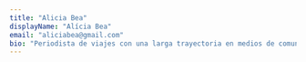 ```yaml
---
title: "Alicia Bea"
displayName: "Alícia Bea"
email: "aliciabea@gmail.com"
bio: "Periodista de viajes con una larga trayectoria en medios de comunicación, que dio el salto a la esfera digital con el blog 'Objetivo Viajar' hace una década. En Etheria Magazine comparte, con mimo y detalle, sus experiencias viajeras por el mundo."
---
```



